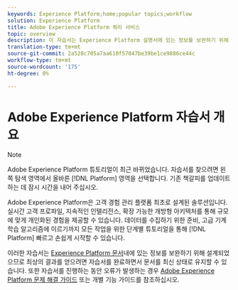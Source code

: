 ```yaml
---
keywords: Experience Platform;home;popular topics;workflow
solution: Experience Platform
title: Adobe Experience Platform 쿼리 서비스
topic: overview
description: 이 자습서는 Experience Platform 설명서에 있는 정보를 보완하기 위해 설계되었으므로 최상의 결과를 얻으려면 자습서를 완성하면서 문서를 최신 상태로 유지할 수 있습니다.
translation-type: tm+mt
source-git-commit: 2a528c705a7aa610f57047be39be1ce9886ce44c
workflow-type: tm+mt
source-wordcount: '175'
ht-degree: 0%

---
```



# Adobe Experience Platform 자습서 개요

>[!NOTE]
>
>Adobe Experience Platform 튜토리얼이 최근 바뀌었습니다. 자습서를 찾으려면 왼쪽 탐색 영역에서 올바른 [!DNL Platform] 영역을 선택합니다. 기존 책갈피를 업데이트하는 데 잠시 시간을 내어 주십시오.

Adobe Experience Platform은 고객 경험 관리 플랫폼 최초로 설계된 솔루션입니다. 실시간 고객 프로파일, 지속적인 인텔리전스, 확장 가능한 개방형 아키텍처를 통해 규모에 맞게 개인화된 경험을 제공할 수 있습니다. 데이터를 수집하기 위한 준비, 고급 기계 학습 알고리즘에 이르기까지 모든 작업을 위한 단계별 튜토리얼을 통해 [!DNL Platform] 빠르고 손쉽게 시작할 수 있습니다.

이러한 자습서는 [Experience Platform 문서](../landing/documentation/overview.md)내에 있는 정보를 보완하기 위해 설계되었으므로 최상의 결과를 얻으려면 자습서를 완료하면서 문서를 최신 상태로 유지할 수 있습니다. 또한 자습서를 진행하는 동안 오류가 발생하는 경우 [Adobe Experience Platform 문제 해결 가이드](../landing/troubleshooting.md) 또는 개별 기능 가이드를 참조하십시오.